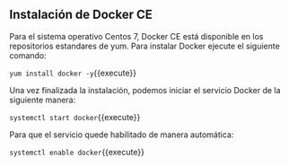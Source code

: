 ## Instalaci&oacute;n de Docker CE

Para el sistema operativo Centos 7, Docker CE est&aacute; disponible en los repositorios estandares de yum. Para instalar Docker ejecute el siguiente comando:

`yum install docker -y`{{execute}}

Una vez finalizada la instalaci&oacute;n, podemos iniciar el servicio Docker de la siguiente manera:

`systemctl start docker`{{execute}}

Para que el servicio quede habilitado de manera autom&aacute;tica:

`systemctl enable docker`{{execute}}

